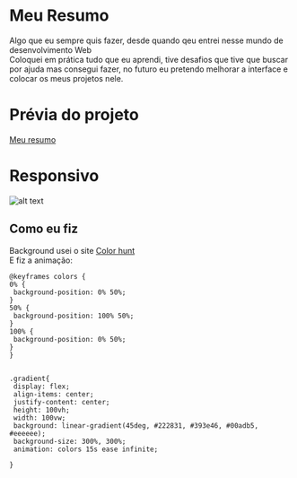 # Meu Resumo 
Algo que eu sempre quis fazer, desde quando qeu entrei nesse mundo de desenvolvimento Web<br/>
Coloquei em prática tudo que eu aprendi, tive desafios que tive que buscar por ajuda mas consegui fazer, no futuro eu pretendo melhorar 
a interface e colocar os meus projetos nele.


# Prévia do projeto <br/>
[Meu resumo](https://bittenks.github.io/Perfil-Resumo/)

# Responsivo

![alt text](https://github.com/bittenks/Perfil-Resumo/blob/main/responsivo-prefil-resumo-.gif)


## Como eu fiz
Background usei o site [Color hunt](https://colorhunt.co/palette/2763)
<br/>
E fiz a animação:
~~~
@keyframes colors {
0% {
 background-position: 0% 50%;
}
50% {
 background-position: 100% 50%;
}
100% {
 background-position: 0% 50%;
}
}
~~~
~~~

.gradient{
 display: flex;
 align-items: center;
 justify-content: center;
 height: 100vh;
 width: 100vw;
 background: linear-gradient(45deg, #222831, #393e46, #00adb5, #eeeeee);
 background-size: 300%, 300%;
 animation: colors 15s ease infinite;

}
~~~


